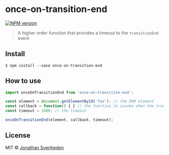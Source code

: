 # once-on-transition-end

[![NPM version][npm-image]][npm-url]

> A higher order function that provides a timeout to the `transitionEnd` event


## Install

```
$ npm install --save once-on-transition-end
```


## How to use

```javascript
import onceOnTransitionEnd from 'once-on-transition-end';

const element = document.getElementById('foo'); // the DOM element
const callback = function() { } // the function to invoke when the transition is done or after the timeout, whatever happens first
const timeout = 1000; // the timeout

onceOnTransitionEnd(element, callback, timeout);
```


## License

MIT © [Jonathan Svenheden](https://github.com/svenheden)

[npm-url]: https://npmjs.org/package/once-on-transition-end
[npm-image]: https://badge.fury.io/js/once-on-transition-end.svg
